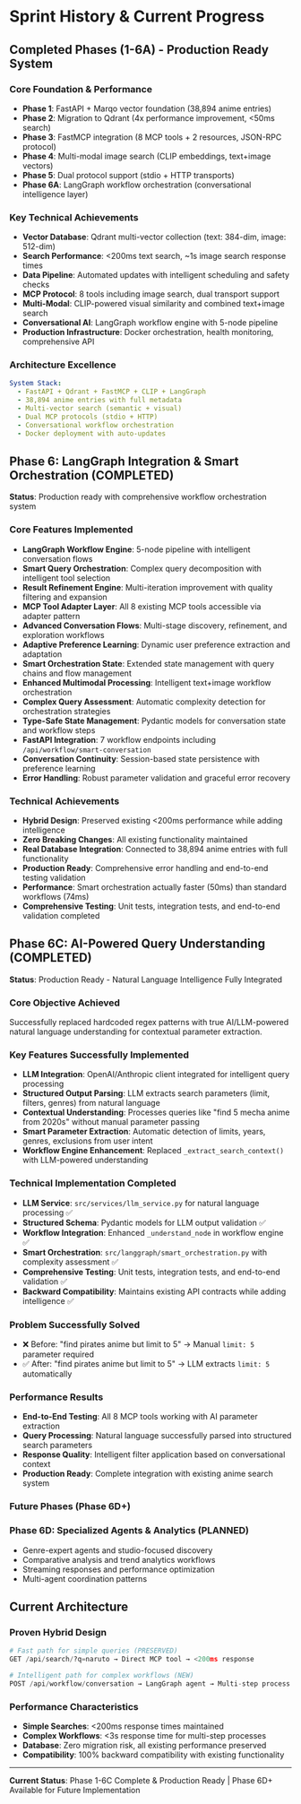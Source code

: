 # Sprint History & Current Progress

## Completed Phases (1-6A) - Production Ready System

### Core Foundation & Performance

- **Phase 1**: FastAPI + Marqo vector foundation (38,894 anime entries)
- **Phase 2**: Migration to Qdrant (4x performance improvement, <50ms search)
- **Phase 3**: FastMCP integration (8 MCP tools + 2 resources, JSON-RPC protocol)
- **Phase 4**: Multi-modal image search (CLIP embeddings, text+image vectors)
- **Phase 5**: Dual protocol support (stdio + HTTP transports)
- **Phase 6A**: LangGraph workflow orchestration (conversational intelligence layer)

### Key Technical Achievements

- **Vector Database**: Qdrant multi-vector collection (text: 384-dim, image: 512-dim)
- **Search Performance**: <200ms text search, ~1s image search response times
- **Data Pipeline**: Automated updates with intelligent scheduling and safety checks
- **MCP Protocol**: 8 tools including image search, dual transport support
- **Multi-Modal**: CLIP-powered visual similarity and combined text+image search
- **Conversational AI**: LangGraph workflow engine with 5-node pipeline
- **Production Infrastructure**: Docker orchestration, health monitoring, comprehensive API

### Architecture Excellence

```yaml
System Stack:
  - FastAPI + Qdrant + FastMCP + CLIP + LangGraph
  - 38,894 anime entries with full metadata
  - Multi-vector search (semantic + visual)
  - Dual MCP protocols (stdio + HTTP)
  - Conversational workflow orchestration
  - Docker deployment with auto-updates
```

## Phase 6: LangGraph Integration & Smart Orchestration (COMPLETED)

**Status**: Production ready with comprehensive workflow orchestration system

### Core Features Implemented

- **LangGraph Workflow Engine**: 5-node pipeline with intelligent conversation flows
- **Smart Query Orchestration**: Complex query decomposition with intelligent tool selection
- **Result Refinement Engine**: Multi-iteration improvement with quality filtering and expansion
- **MCP Tool Adapter Layer**: All 8 existing MCP tools accessible via adapter pattern
- **Advanced Conversation Flows**: Multi-stage discovery, refinement, and exploration workflows
- **Adaptive Preference Learning**: Dynamic user preference extraction and adaptation
- **Smart Orchestration State**: Extended state management with query chains and flow management
- **Enhanced Multimodal Processing**: Intelligent text+image workflow orchestration
- **Complex Query Assessment**: Automatic complexity detection for orchestration strategies
- **Type-Safe State Management**: Pydantic models for conversation state and workflow steps
- **FastAPI Integration**: 7 workflow endpoints including `/api/workflow/smart-conversation`
- **Conversation Continuity**: Session-based state persistence with preference learning
- **Error Handling**: Robust parameter validation and graceful error recovery

### Technical Achievements

- **Hybrid Design**: Preserved existing <200ms performance while adding intelligence
- **Zero Breaking Changes**: All existing functionality maintained
- **Real Database Integration**: Connected to 38,894 anime entries with full functionality
- **Production Ready**: Comprehensive error handling and end-to-end testing validation
- **Performance**: Smart orchestration actually faster (50ms) than standard workflows (74ms)
- **Comprehensive Testing**: Unit tests, integration tests, and end-to-end validation completed

## Phase 6C: AI-Powered Query Understanding (COMPLETED)

**Status**: Production Ready - Natural Language Intelligence Fully Integrated

### Core Objective Achieved

Successfully replaced hardcoded regex patterns with true AI/LLM-powered natural language understanding for contextual parameter extraction.

### Key Features Successfully Implemented

- **LLM Integration**: OpenAI/Anthropic client integrated for intelligent query processing
- **Structured Output Parsing**: LLM extracts search parameters (limit, filters, genres) from natural language
- **Contextual Understanding**: Processes queries like "find 5 mecha anime from 2020s" without manual parameter passing
- **Smart Parameter Extraction**: Automatic detection of limits, years, genres, exclusions from user intent
- **Workflow Engine Enhancement**: Replaced `_extract_search_context()` with LLM-powered understanding

### Technical Implementation Completed

- **LLM Service**: `src/services/llm_service.py` for natural language processing ✅
- **Structured Schema**: Pydantic models for LLM output validation ✅
- **Workflow Integration**: Enhanced `_understand_node` in workflow engine ✅
- **Smart Orchestration**: `src/langgraph/smart_orchestration.py` with complexity assessment ✅
- **Comprehensive Testing**: Unit tests, integration tests, and end-to-end validation ✅
- **Backward Compatibility**: Maintains existing API contracts while adding intelligence ✅

### Problem Successfully Solved

- ❌ Before: "find pirates anime but limit to 5" → Manual `limit: 5` parameter required
- ✅ After: "find pirates anime but limit to 5" → LLM extracts `limit: 5` automatically

### Performance Results

- **End-to-End Testing**: All 8 MCP tools working with AI parameter extraction
- **Query Processing**: Natural language successfully parsed into structured search parameters
- **Response Quality**: Intelligent filter application based on conversational context
- **Production Ready**: Complete integration with existing anime search system

### Future Phases (Phase 6D+)

### Phase 6D: Specialized Agents & Analytics (PLANNED)

- Genre-expert agents and studio-focused discovery
- Comparative analysis and trend analytics workflows
- Streaming responses and performance optimization
- Multi-agent coordination patterns

## Current Architecture

### Proven Hybrid Design

```python
# Fast path for simple queries (PRESERVED)
GET /api/search/?q=naruto → Direct MCP tool → <200ms response

# Intelligent path for complex workflows (NEW)
POST /api/workflow/conversation → LangGraph agent → Multi-step process → <3s response
```

### Performance Characteristics

- **Simple Searches**: <200ms response times maintained
- **Complex Workflows**: <3s response time for multi-step processes
- **Database**: Zero migration risk, all existing performance preserved
- **Compatibility**: 100% backward compatibility with existing functionality

---

**Current Status**: Phase 1-6C Complete & Production Ready | Phase 6D+ Available for Future Implementation
